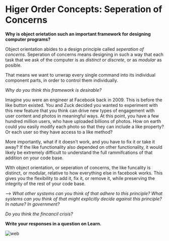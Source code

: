 # Higer Order Concepts: Seperation of Concerns

**Why is object orietation such an important framework for designing computer programs?**  

Object orientation abides to a design principle called *seperation of concerns*.  Seperation of concerns means designing in such a way that each task that we ask of the computer is as *distinct* or *discrete*, or as *modular* as posible.  

That means we want to unwrap every single command into its individual component parts, in order to control them individually.

*Why do you think this framework is desirable?*

Imagine you were an engineer at Facebook back in 2009.  This is before the like button existed.  You and Zuck decided you wanted to experiment with this new feature that you think can drive new types of engagement with user content and photos in meaningful ways.  At this point, you have a few hundred million users, who have uploaded billions of photos.  How on earth could you easily modify each photo so that they can include a like property?  Or each user so they have access to a like method?  

More importantly, what if it doesn't work, and you have to fix it or take it away?  If the like functionality also depended on other functionality, it would likely be extremely difficult to understand the full rammifcations of that addition on your code base.

WIth object orientation, or seperation of concerns, the like funcality is distinct, or modular, relative to how everything else in facebook works.  This gives you the flexibility to add it, fix it, or remove it, while preserving the integrity of the rest of your code base.  

--> *What other systems can you think of that adhere to this principle?  What systems can you think of that might explicitly decide against this principle? In nature?  In government?*  

*Do you think the fincancil crisis?*

**Write your responses in a question on Learn.**

![web](https://carelesswhispersbym.files.wordpress.com/2015/03/chapter-twenty-seven_a-tangled-web.jpg)



